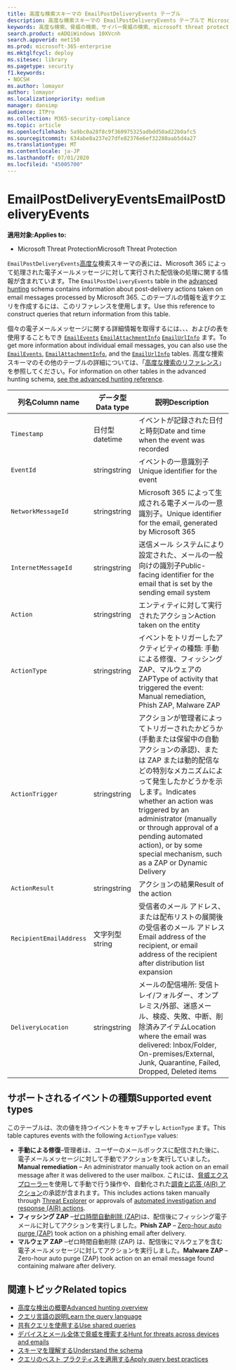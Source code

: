 ```yaml
---
title: 高度な検索スキーマの EmailPostDeliveryEvents テーブル
description: 高度な検索スキーマの EmailPostDeliveryEvents テーブルで Microsoft 365 メールに対して実行された配信後の処理について説明します。
keywords: 高度な検索、脅威の検索、サイバー脅威の検索、microsoft threat protection、microsoft 365、mtp、m365、search、query、テレメトリ、スキーマ参照、kusto、table、column、data type、description、EmailPostDeliveryEvents、network message id、sender、recipient、attachment id、添付ファイル名、マルウェア verdict、フィッシング verdict
search.product: eADQiWindows 10XVcnh
search.appverid: met150
ms.prod: microsoft-365-enterprise
ms.mktglfcycl: deploy
ms.sitesec: library
ms.pagetype: security
f1.keywords:
- NOCSH
ms.author: lomayor
author: lomayor
ms.localizationpriority: medium
manager: dansimp
audience: ITPro
ms.collection: M365-security-compliance
ms.topic: article
ms.openlocfilehash: 5a9bc0a28f8c9f360975325adbdd50ad22b0afc5
ms.sourcegitcommit: 634abe8a237e27dfe82376e6ef32280aab5d4a27
ms.translationtype: MT
ms.contentlocale: ja-JP
ms.lasthandoff: 07/01/2020
ms.locfileid: "45005700"
---
```

# <a name="emailpostdeliveryevents"></a><span data-ttu-id="81a2d-104">EmailPostDeliveryEvents</span><span class="sxs-lookup"><span data-stu-id="81a2d-104">EmailPostDeliveryEvents</span></span>

<span data-ttu-id="81a2d-105">**適用対象:**</span><span class="sxs-lookup"><span data-stu-id="81a2d-105">**Applies to:**</span></span>
- <span data-ttu-id="81a2d-106">Microsoft Threat Protection</span><span class="sxs-lookup"><span data-stu-id="81a2d-106">Microsoft Threat Protection</span></span>

<span data-ttu-id="81a2d-107">`EmailPostDeliveryEvents`[高度な](advanced-hunting-overview.md)検索スキーマの表には、Microsoft 365 によって処理された電子メールメッセージに対して実行された配信後の処理に関する情報が含まれています。</span><span class="sxs-lookup"><span data-stu-id="81a2d-107">The `EmailPostDeliveryEvents` table in the [advanced hunting](advanced-hunting-overview.md) schema contains information about post-delivery actions taken on email messages processed by Microsoft 365.</span></span> <span data-ttu-id="81a2d-108">このテーブルの情報を返すクエリを作成するには、このリファレンスを使用します。</span><span class="sxs-lookup"><span data-stu-id="81a2d-108">Use this reference to construct queries that return information from this table.</span></span>

<span data-ttu-id="81a2d-109">個々の電子メールメッセージに関する詳細情報を取得するには、、、およびの表を使用することもでき [`EmailEvents`](advanced-hunting-emailevents-table.md) [`EmailAttachmentInfo`](advanced-hunting-emailattachmentinfo-table.md) [`EmailUrlInfo`](advanced-hunting-emailurlinfo-table.md) ます。</span><span class="sxs-lookup"><span data-stu-id="81a2d-109">To get more information about individual email messages, you can also use the [`EmailEvents`](advanced-hunting-emailevents-table.md), [`EmailAttachmentInfo`](advanced-hunting-emailattachmentinfo-table.md), and the [`EmailUrlInfo`](advanced-hunting-emailurlinfo-table.md) tables.</span></span> <span data-ttu-id="81a2d-110">高度な捜索スキーマのその他のテーブルの詳細については、「[高度な捜索のリファレンス](advanced-hunting-schema-tables.md)」 を参照してください。</span><span class="sxs-lookup"><span data-stu-id="81a2d-110">For information on other tables in the advanced hunting schema, [see the advanced hunting reference](advanced-hunting-schema-tables.md).</span></span>

| <span data-ttu-id="81a2d-111">列名</span><span class="sxs-lookup"><span data-stu-id="81a2d-111">Column name</span></span> | <span data-ttu-id="81a2d-112">データ型</span><span class="sxs-lookup"><span data-stu-id="81a2d-112">Data type</span></span> | <span data-ttu-id="81a2d-113">説明</span><span class="sxs-lookup"><span data-stu-id="81a2d-113">Description</span></span> |
|-------------|-----------|-------------|
| `Timestamp` | <span data-ttu-id="81a2d-114">日付型</span><span class="sxs-lookup"><span data-stu-id="81a2d-114">datetime</span></span> | <span data-ttu-id="81a2d-115">イベントが記録された日付と時刻</span><span class="sxs-lookup"><span data-stu-id="81a2d-115">Date and time when the event was recorded</span></span> |
| `EventId` | <span data-ttu-id="81a2d-116">string</span><span class="sxs-lookup"><span data-stu-id="81a2d-116">string</span></span> | <span data-ttu-id="81a2d-117">イベントの一意識別子</span><span class="sxs-lookup"><span data-stu-id="81a2d-117">Unique identifier for the event</span></span> |
| `NetworkMessageId` | <span data-ttu-id="81a2d-118">string</span><span class="sxs-lookup"><span data-stu-id="81a2d-118">string</span></span> | <span data-ttu-id="81a2d-119">Microsoft 365 によって生成される電子メールの一意識別子。</span><span class="sxs-lookup"><span data-stu-id="81a2d-119">Unique identifier for the email, generated by Microsoft 365</span></span> |
| `InternetMessageId` | <span data-ttu-id="81a2d-120">string</span><span class="sxs-lookup"><span data-stu-id="81a2d-120">string</span></span> | <span data-ttu-id="81a2d-121">送信メール システムにより設定された、メールの一般向けの識別子</span><span class="sxs-lookup"><span data-stu-id="81a2d-121">Public-facing identifier for the email that is set by the sending email system</span></span> |
| `Action` | <span data-ttu-id="81a2d-122">string</span><span class="sxs-lookup"><span data-stu-id="81a2d-122">string</span></span> | <span data-ttu-id="81a2d-123">エンティティに対して実行されたアクション</span><span class="sxs-lookup"><span data-stu-id="81a2d-123">Action taken on the entity</span></span> |
| `ActionType` | <span data-ttu-id="81a2d-124">string</span><span class="sxs-lookup"><span data-stu-id="81a2d-124">string</span></span> | <span data-ttu-id="81a2d-125">イベントをトリガーしたアクティビティの種類: 手動による修復、フィッシング ZAP、マルウェアの ZAP</span><span class="sxs-lookup"><span data-stu-id="81a2d-125">Type of activity that triggered the event: Manual remediation, Phish ZAP, Malware ZAP</span></span> |
| `ActionTrigger` | <span data-ttu-id="81a2d-126">string</span><span class="sxs-lookup"><span data-stu-id="81a2d-126">string</span></span> | <span data-ttu-id="81a2d-127">アクションが管理者によってトリガーされたかどうか (手動または保留中の自動アクションの承認)、または ZAP または動的配信などの特別なメカニズムによって発生したかどうかを示します。</span><span class="sxs-lookup"><span data-stu-id="81a2d-127">Indicates whether an action was triggered by an administrator (manually or through approval of a pending automated action), or by some special mechanism, such as a ZAP or Dynamic Delivery</span></span> |
| `ActionResult` | <span data-ttu-id="81a2d-128">string</span><span class="sxs-lookup"><span data-stu-id="81a2d-128">string</span></span> | <span data-ttu-id="81a2d-129">アクションの結果</span><span class="sxs-lookup"><span data-stu-id="81a2d-129">Result of the action</span></span> |
| `RecipientEmailAddress` | <span data-ttu-id="81a2d-130">文字列型</span><span class="sxs-lookup"><span data-stu-id="81a2d-130">string</span></span> | <span data-ttu-id="81a2d-131">受信者のメール アドレス、または配布リストの展開後の受信者のメール アドレス</span><span class="sxs-lookup"><span data-stu-id="81a2d-131">Email address of the recipient, or email address of the recipient after distribution list expansion</span></span> |
| `DeliveryLocation` | <span data-ttu-id="81a2d-132">string</span><span class="sxs-lookup"><span data-stu-id="81a2d-132">string</span></span> | <span data-ttu-id="81a2d-133">メールの配信場所: 受信トレイ/フォルダー、オンプレミス/外部、迷惑メール、検疫、失敗、中断、削除済みアイテム</span><span class="sxs-lookup"><span data-stu-id="81a2d-133">Location where the email was delivered: Inbox/Folder, On-premises/External, Junk, Quarantine, Failed, Dropped, Deleted items</span></span> |

## <a name="supported-event-types"></a><span data-ttu-id="81a2d-134">サポートされるイベントの種類</span><span class="sxs-lookup"><span data-stu-id="81a2d-134">Supported event types</span></span>
<span data-ttu-id="81a2d-135">このテーブルは、次の値を持つイベントをキャプチャし `ActionType` ます。</span><span class="sxs-lookup"><span data-stu-id="81a2d-135">This table captures events with the following `ActionType` values:</span></span>

- <span data-ttu-id="81a2d-136">**手動による修復**–管理者は、ユーザーのメールボックスに配信された後に、電子メールメッセージに対して手動でアクションを実行していました。</span><span class="sxs-lookup"><span data-stu-id="81a2d-136">**Manual remediation** – An administrator manually took action on an email message after it was delivered to the user mailbox.</span></span> <span data-ttu-id="81a2d-137">これには、[脅威エクスプローラー](../office-365-security/threat-explorer.md)を使用して手動で行う操作や、自動化された[調査と応答 (AIR) アクション](mtp-autoir-actions.md)の承認が含まれます。</span><span class="sxs-lookup"><span data-stu-id="81a2d-137">This includes actions taken manually through [Threat Explorer](../office-365-security/threat-explorer.md) or approvals of [automated investigation and response (AIR) actions](mtp-autoir-actions.md).</span></span>
- <span data-ttu-id="81a2d-138">**フィッシング ZAP** –[ゼロ時間自動削除 (ZAP)](../office-365-security/zero-hour-auto-purge.md)は、配信後にフィッシング電子メールに対してアクションを実行しました。</span><span class="sxs-lookup"><span data-stu-id="81a2d-138">**Phish ZAP** – [Zero-hour auto purge (ZAP)](../office-365-security/zero-hour-auto-purge.md) took action on a phishing email after delivery.</span></span>
- <span data-ttu-id="81a2d-139">**マルウェア ZAP** –ゼロ時間自動削除 (ZAP) は、配信後にマルウェアを含む電子メールメッセージに対してアクションを実行しました。</span><span class="sxs-lookup"><span data-stu-id="81a2d-139">**Malware ZAP** – Zero-hour auto purge (ZAP) took action on an email message found containing malware after delivery.</span></span>

## <a name="related-topics"></a><span data-ttu-id="81a2d-140">関連トピック</span><span class="sxs-lookup"><span data-stu-id="81a2d-140">Related topics</span></span>
- [<span data-ttu-id="81a2d-141">高度な検出の概要</span><span class="sxs-lookup"><span data-stu-id="81a2d-141">Advanced hunting overview</span></span>](advanced-hunting-overview.md)
- [<span data-ttu-id="81a2d-142">クエリ言語の説明</span><span class="sxs-lookup"><span data-stu-id="81a2d-142">Learn the query language</span></span>](advanced-hunting-query-language.md)
- [<span data-ttu-id="81a2d-143">共有クエリを使用する</span><span class="sxs-lookup"><span data-stu-id="81a2d-143">Use shared queries</span></span>](advanced-hunting-shared-queries.md)
- [<span data-ttu-id="81a2d-144">デバイスとメール全体で脅威を捜索する</span><span class="sxs-lookup"><span data-stu-id="81a2d-144">Hunt for threats across devices and emails</span></span>](advanced-hunting-query-emails-devices.md)
- [<span data-ttu-id="81a2d-145">スキーマを理解する</span><span class="sxs-lookup"><span data-stu-id="81a2d-145">Understand the schema</span></span>](advanced-hunting-schema-tables.md)
- [<span data-ttu-id="81a2d-146">クエリのベスト プラクティスを適用する</span><span class="sxs-lookup"><span data-stu-id="81a2d-146">Apply query best practices</span></span>](advanced-hunting-best-practices.md)